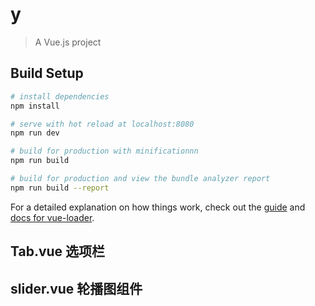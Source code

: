 # y

> A Vue.js project

## Build Setup

``` bash
# install dependencies
npm install

# serve with hot reload at localhost:8080
npm run dev

# build for production with minificationnn
npm run build

# build for production and view the bundle analyzer report
npm run build --report
```

For a detailed explanation on how things work, check out the [guide](http://vuejs-templates.github.io/webpack/) and [docs for vue-loader](http://vuejs.github.io/vue-loader).


## Tab.vue 选项栏
## slider.vue  轮播图组件
